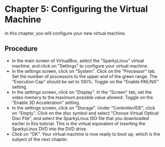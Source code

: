 # Chapter 5: Configuring the Virtual Machine

In this chapter, you will configure your new virtual machine.

## Procedure
* In the main screen of VirtualBox, select the "SparkyLinux" virtual machine, and click on "Settings" to configure your virtual machine.
* In the settings screen, click on "System".  Click on the "Processor" tab.  Set the number of processors to the upper end of the green range.  The "Execution Cap" should be set to 100%.  Toggle on the "Enable PAE/NX" setting.
* In the settings screen, click on "Display".  In the "Screen" tab, set the video memory to the maximum possible value allowed.  Toggle on the "Enable 3D Acceleration" setting.
* In the settings screen, click on "Storage".  Under "Controller/IDE", click on "Empty".  Click on the disc symbol and select "Choose Virtual Optical Disc File", and select the SparkyLinux ISO file that you downloaded earlier in this tutorial.  This is the virtual equivalent of inserting the SparkyLinux DVD into the DVD drive.
* Click on "OK".  Your virtual machine is now ready to boot up, which is the subject of the next chapter.
